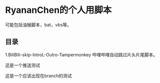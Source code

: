 RyananChen的个人用脚本
===========
可能包括油猴脚本，bat，vbs等。
## 目录
1.BiliBili-skip-IntroL-Outro-Tampermonkey
 哔哩哔哩自动跳过片头片尾脚本。


这是一个推送测试


这是一个应该出现在branch的测试